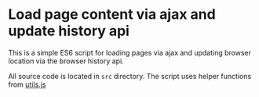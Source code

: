 # Load page content via ajax and update history api

This is a simple ES6 script for loading pages via ajax and updating browser location via the browser history api.

All source code is located in `src` directory. The script uses helper functions from [utils.js](https://github.com/gethyn1/utils.js)
